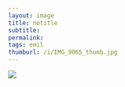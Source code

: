 ```yaml
---
layout: image
title: notitle
subtitle: 
permalink: 
tags: emil
thumburl: /i/IMG_9065_thumb.jpg
---
```

![]({{site.url}}/i/IMG_9065_thumb.jpg)
